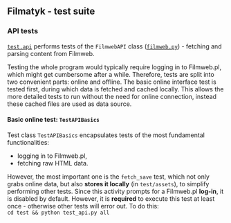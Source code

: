## Filmatyk - test suite

### API tests
[`test.api`](test_api.py) performs tests of the `FilmwebAPI` class
([`filmweb.py`](../filmatyk/filmweb.py)) - fetching and parsing content from Filmweb.

Testing the whole program would typically require logging in to Filmweb.pl,
which might get cumbersome after a while.
Therefore, tests are split into two convenient parts: online and offline.
The basic online interface test is tested first, during which data is fetched
and cached locally.
This allows the more detailed tests to run without the need for online connection,
instead these cached files are used as data source.

#### Basic online test: `TestAPIBasics`

Test class `TestAPIBasics` encapsulates tests of the most fundamental functionalities:
* logging in to Filmweb.pl,
* fetching raw HTML data.

However, the most important one is the `fetch_save` test, which not only grabs online data,
but also **stores it locally** (in `test/assets`), to simplify performing other tests.
Since this activity prompts for a Filmweb.pl **log-in**, it is disabled by default.
However, it is **required** to execute this test at least once -
otherwise other tests will error out.
To do this:  
`cd test && python test_api.py all`
